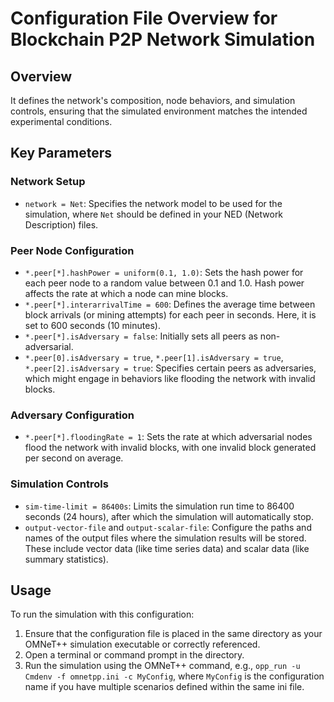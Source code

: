 # Configuration File Overview for Blockchain P2P Network Simulation

## Overview

It defines the network's composition, node behaviors, and simulation controls, ensuring that the simulated environment matches the intended experimental conditions.

## Key Parameters

### Network Setup

- `network = Net`: Specifies the network model to be used for the simulation, where `Net` should be defined in your NED (Network Description) files.

### Peer Node Configuration

- `*.peer[*].hashPower = uniform(0.1, 1.0)`: Sets the hash power for each peer node to a random value between 0.1 and 1.0. Hash power affects the rate at which a node can mine blocks.
- `*.peer[*].interarrivalTime = 600`: Defines the average time between block arrivals (or mining attempts) for each peer in seconds. Here, it is set to 600 seconds (10 minutes).
- `*.peer[*].isAdversary = false`: Initially sets all peers as non-adversarial.
- `*.peer[0].isAdversary = true`, `*.peer[1].isAdversary = true`, `*.peer[2].isAdversary = true`: Specifies certain peers as adversaries, which might engage in behaviors like flooding the network with invalid blocks.

### Adversary Configuration

- `*.peer[*].floodingRate = 1`: Sets the rate at which adversarial nodes flood the network with invalid blocks, with one invalid block generated per second on average.

### Simulation Controls

- `sim-time-limit = 86400s`: Limits the simulation run time to 86400 seconds (24 hours), after which the simulation will automatically stop.
- `output-vector-file` and `output-scalar-file`: Configure the paths and names of the output files where the simulation results will be stored. These include vector data (like time series data) and scalar data (like summary statistics).

## Usage

To run the simulation with this configuration:
1. Ensure that the configuration file is placed in the same directory as your OMNeT++ simulation executable or correctly referenced.
2. Open a terminal or command prompt in the directory.
3. Run the simulation using the OMNeT++ command, e.g., `opp_run -u Cmdenv -f omnetpp.ini -c MyConfig`, where `MyConfig` is the configuration name if you have multiple scenarios defined within the same ini file.